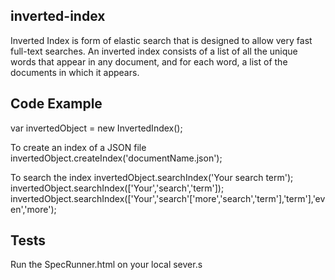 ## inverted-index

Inverted Index is form of elastic search that is designed to allow very fast full-text searches. An inverted index consists of a list of all the unique words that appear in any document, and for each word, a list of the documents in which it appears.

## Code Example

var invertedObject = new InvertedIndex();

To create an index of a JSON file
invertedObject.createIndex('documentName.json');

To search the index
invertedObject.searchIndex('Your search term');
invertedObject.searchIndex(['Your','search','term']);
invertedObject.searchIndex(['Your','search'['more','search','term'],'term'],'even','more');

## Tests

Run the SpecRunner.html on your local sever.s

